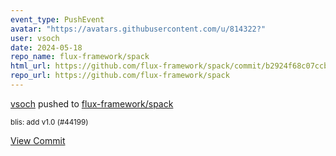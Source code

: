 ```yaml
---
event_type: PushEvent
avatar: "https://avatars.githubusercontent.com/u/814322?"
user: vsoch
date: 2024-05-18
repo_name: flux-framework/spack
html_url: https://github.com/flux-framework/spack/commit/b2924f68c07ccb84f03c44f504f4c60c84ffd511
repo_url: https://github.com/flux-framework/spack
---
```


<a href='https://github.com/vsoch' target='_blank'>vsoch</a> pushed to <a href='https://github.com/flux-framework/spack' target='_blank'>flux-framework/spack</a>

<small>blis: add v1.0 (#44199)</small>

<a href='https://github.com/flux-framework/spack/commit/b2924f68c07ccb84f03c44f504f4c60c84ffd511' target='_blank'>View Commit</a>